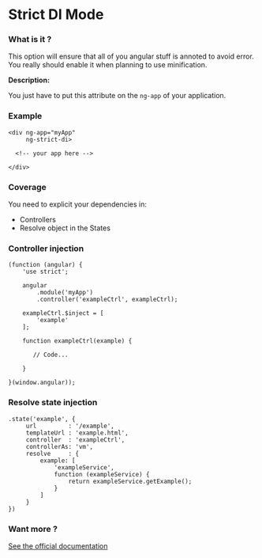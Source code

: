 # Strict DI Mode

### What is it ?

This option will ensure that all of you angular stuff is annoted to avoid error.  
You really should enable it when planning to use minification.

**Description:**

You just have to put this attribute on the `ng-app` of your application.

### Example

```
<div ng-app="myApp" 
     ng-strict-di>

  <!-- your app here -->
  
</div>
```

### Coverage

You need to explicit your dependencies in:

- Controllers
- Resolve object in the States

### Controller injection

```
(function (angular) {
    'use strict';

    angular
        .module('myApp')
        .controller('exampleCtrl', exampleCtrl);

    exampleCtrl.$inject = [
        'example' 
    ];

    function exampleCtrl(example) {
    
       // Code...
       
    }
    
}(window.angular));
```

### Resolve state injection

```
.state('example', {
     url         : '/example',
     templateUrl : 'example.html',
     controller  : 'exampleCtrl',
     controllerAs: 'vm',
     resolve     : {
         example: [
             'exampleService',
             function (exampleService) {
                 return exampleService.getExample();
             }
         ]
     }
})
```

### Want more ?

[See the official documentation](https://docs.angularjs.org/guide/di#using-strict-dependency-injection)
